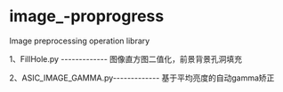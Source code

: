 # image_-proprogress
Image preprocessing operation library

1、FillHole.py        -------------     图像直方图二值化，前景背景孔洞填充

2、ASIC_IMAGE_GAMMA.py-------------     基于平均亮度的自动gamma矫正


